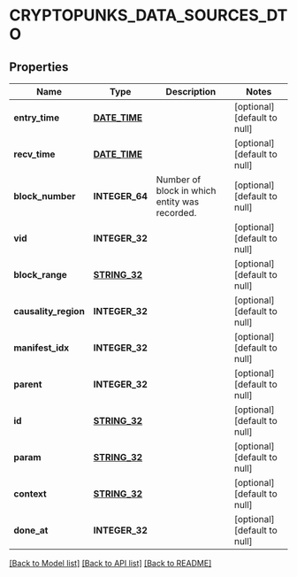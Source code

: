 # CRYPTOPUNKS_DATA_SOURCES_DTO

## Properties
Name | Type | Description | Notes
------------ | ------------- | ------------- | -------------
**entry_time** | [**DATE_TIME**](DATE_TIME.md) |  | [optional] [default to null]
**recv_time** | [**DATE_TIME**](DATE_TIME.md) |  | [optional] [default to null]
**block_number** | **INTEGER_64** | Number of block in which entity was recorded. | [optional] [default to null]
**vid** | **INTEGER_32** |  | [optional] [default to null]
**block_range** | [**STRING_32**](STRING_32.md) |  | [optional] [default to null]
**causality_region** | **INTEGER_32** |  | [optional] [default to null]
**manifest_idx** | **INTEGER_32** |  | [optional] [default to null]
**parent** | **INTEGER_32** |  | [optional] [default to null]
**id** | [**STRING_32**](STRING_32.md) |  | [optional] [default to null]
**param** | [**STRING_32**](STRING_32.md) |  | [optional] [default to null]
**context** | [**STRING_32**](STRING_32.md) |  | [optional] [default to null]
**done_at** | **INTEGER_32** |  | [optional] [default to null]

[[Back to Model list]](../README.md#documentation-for-models) [[Back to API list]](../README.md#documentation-for-api-endpoints) [[Back to README]](../README.md)


